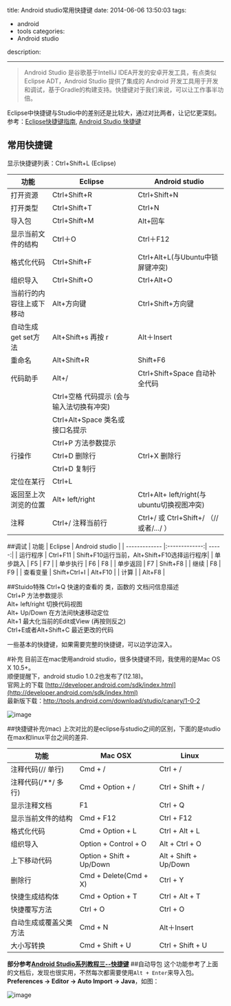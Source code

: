 title: Android studio常用快捷键
date: 2014-06-06 13:50:03
tags:
- android
- tools
categories:
- Android studio

description:

---
> Android Studio 是谷歌基于IntelliJ IDEA开发的安卓开发工具，有点类似 Eclipse ADT，Android Studio 提供了集成的 Android 开发工具用于开发和调试，基于Gradle的构建支持。快捷键对于我们来说，可以让工作事半功倍。  

Eclipse中快捷键与Studio中的差别还是比较大，通过对比两者，让记忆更深刻。  
参考：[Eclipse快捷键指南](http://baike.baidu.com/view/2287016.htm),
[Android Studio 快捷键](http://www.eoeandroid.com/forum.php?mod=viewthread&tid=276107)
## 常用快捷键
显示快捷键列表：Ctrl+Shift+L (Eclipse)  

功能 | Eclipse | Android studio
----|------|----
打开资源 | Ctrl+Shift+R  | Ctrl+Shift+N
打开类型 | Ctrl+Shift+T  | Ctrl+N
导入包 | Ctrl+Shift+M  | Alt+回车
显示当前文件的结构 | Ctrl＋O  | Ctrl＋F12
格式化代码 | Ctrl+Shift+F  | Ctrl+Alt+L(与Ubuntu中锁屏键冲突)
组织导入 | Ctrl+Shift+O  | Ctrl+Alt+O
当前行的内容往上或下移动 | Alt+方向键  | Ctrl+Shift+方向键
自动生成get set方法 | Alt+Shift+s 再按 r  | Alt＋Insert
重命名 | Alt+Shift+R | Shift+F6
代码助手 | Alt+/  | Ctrl+Shift+Space 自动补全代码
||Ctrl+空格 代码提示 (会与输入法切换有冲突)
||Ctrl+Alt+Space 类名或接口名提示
||Ctrl+P 方法参数提示
行操作 | Ctrl+D 删除行 | Ctrl+X 删除行
||Ctrl+D 复制行
定位在某行 | Ctrl+L |
返回至上次浏览的位置 | Alt+ left/right   | Ctrl+Alt+ left/right(与ubuntu切换视图冲突)
注释 | Ctrl+/ 注释当前行  | Ctrl+/ 或 Ctrl+Shift+/ （// 或者/*...*/ ）

##调试
| 功能        | Eclipse          | Android studio  |
| ------------- |:-------------:| -----:|
| 运行程序     | Ctrl+F11 | Shift+F10运行当前，Alt+Shift+F10选择运行程序|
| 单步跳入     | F5      |   F7 |
| 单步执行 | F6      |    F8 |
| 单步返回     | F7      |   Shift+F8 |
| 继续 | F8      |    F9 |
| 查看变量      | Shift+Ctrl+I      |   Alt+F10 |
| 计算 |       |    Alt+F8 |

##Stuido特殊
Ctrl+Q    快速的查看的 类，函数的 文档问信息描述  
Ctrl+P 方法参数提示  
Alt+ left/right 切换代码视图  
Alt+ Up/Down 在方法间快速移动定位  
Alt+1 最大化当前的Edit或View (再按则反之)  
Ctrl+E或者Alt+Shift+C 最近更改的代码  

一些基本的快捷键，如果需要完整的快捷键，可以边学边深入。

#补充
目前正在mac使用android studio，很多快捷键不同，我使用的是Mac OS X 10.5+。  
顺便提醒下，android studio 1.0.2也发布了(12.18)。  
官网上的下载 [http://developer.android.com/sdk/index.html](http://developer.android.com/sdk/index.html)  
最新版下载：[http://tools.android.com/download/studio/canary/1-0-2
](http://tools.android.com/download/studio/canary/1-0-2
)

![image](http://pic.yupoo.com/yeungeek/Ejh26v9O/medish.jpg)

##快捷键补充(mac)
上次对比的是eclipse与studio之间的区别，下面的是studio在max和linux平台之间的差异.

功能 | Mac OSX | Linux
----|------|----
注释代码(// 单行) | Cmd + /  | Ctrl + /
注释代码(/**/ 多行) | Cmd + Option + /  | Ctrl + Shift + /
显示注释文档|F1|Ctrl + Q
显示当前文件的结构|Cmd + F12| Ctrl + F12
格式化代码|Cmd + Option + L|Ctrl + Alt + L
组织导入|Option + Control + O|Alt + Ctrl + O
上下移动代码|Option + Shift + Up/Down|Alt + Shift + Up/Down
删除行|Cmd + Delete(Cmd + X)|Ctrl + Y
快捷生成结构体|Cmd + Option + T	|Ctrl + Alt + T
快捷覆写方法|	Ctrl + O	|Ctrl + O
自动生成或覆盖父类方法|Cmd + N|Alt＋Insert
大小写转换	|Cmd + Shift + U	|Ctrl + Shift + U

**部分参考[Android Studio系列教程三--快捷键](http://stormzhang.com/devtools/2014/12/09/android-studio-tutorial3/)**
##自动导包
这个功能参考了上面的文档后，发现也很实用，不然每次都需要使用`Alt + Enter`来导入包。  
**Preferences -> Editor -> Auto Import -> Java**，如图：

![image](http://pic.yupoo.com/yeungeek/EjhcrkHo/medish.jpg)
